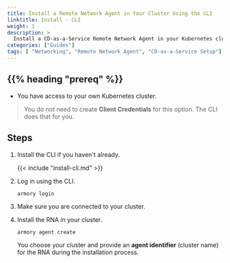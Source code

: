 ```yaml
---
title: Install a Remote Network Agent in Your Cluster Using the CLI
linktitle: Install - CLI
weight: 1
description: >
  Install a CD-as-a-Service Remote Network Agent in your Kubernetes cluster.
categories: ["Guides"]
tags: [ "Networking", "Remote Network Agent", "CD-as-a-Service Setup"]
---
```


## {{% heading "prereq" %}}

* You have access to your own Kubernetes cluster.

>You do not need to create **Client Credentials** for this option. The CLI does that for you.

## Steps

1. Install the CLI if you haven't already.

   {{< include "install-cli.md" >}}

1. Log in using the CLI.

   ```shell
   armory login
   ```

1. Make sure you are connected to your cluster.

1. Install the RNA in your cluster.

   ```shell
   armory agent create
   ```

   You choose your cluster and provide an **agent identifier** (cluster name) for the RNA during the installation process.